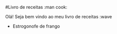 #Livro de receitas :man cook:

Olá! Seja bem vindo ao meu livro de receitas :wave

 - Estrogonofe de frango
